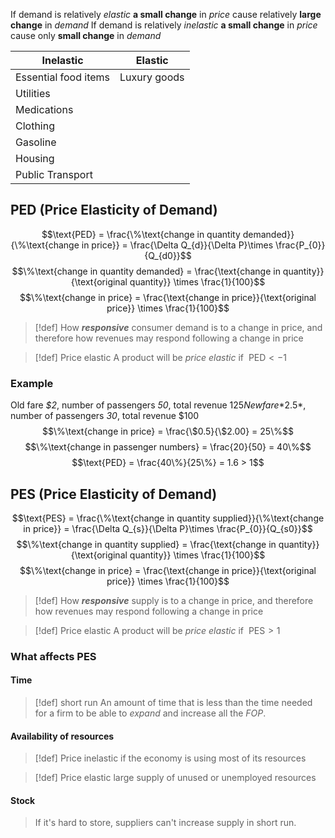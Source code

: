If demand is relatively *elastic*
**a small change** in *price* cause relatively **large change** in *demand*
If demand is relatively *inelastic*
**a small change** in *price* cause only **small change** in *demand*

| Inelastic            | Elastic      |
| -------------------- | ------------ |
| Essential food items | Luxury goods |
| Utilities            |              |
| Medications          |              |
| Clothing             |              |
| Gasoline             |              |
| Housing              |              |
| Public Transport     |              |
## PED (Price Elasticity of Demand)
$$\text{PED} = \frac{\%\text{change in quantity demanded}}{\%\text{change in price}} = \frac{\Delta Q_{d}}{\Delta P}\times \frac{P_{0}}{Q_{d0}}$$
$$\%\text{change in quantity demanded} = \frac{\text{change in quantity}}{\text{original quantity}} \times \frac{1}{100}$$
$$\%\text{change in price} = \frac{\text{change in price}}{\text{original price}} \times \frac{1}{100}$$
> [!def] 
> How ***responsive*** consumer demand is to a change in price, and therefore how revenues may respond following a change in price

> [!def] Price elastic
> A product will be *price elastic* if $\ \text{PED} < -1$
### Example
Old fare *$2*, number of passengers *50*, total revenue $125
New fare *$2.5*, number of passengers *30*, total revenue $100
$$\%\text{change in price} = \frac{\$0.5}{\$2.00} = 25\%$$
$$\%\text{change in passenger numbers} = \frac{20}{50} = 40\%$$
$$\text{PED} = \frac{40\%}{25\%} = 1.6 > 1$$
## PES (Price Elasticity of Demand)

$$\text{PES} = \frac{\%\text{change in quantity supplied}}{\%\text{change in price}} = \frac{\Delta Q_{s}}{\Delta P}\times \frac{P_{0}}{Q_{s0}}$$
$$\%\text{change in quantity supplied} = \frac{\text{change in quantity}}{\text{original quantity}} \times \frac{1}{100}$$
$$\%\text{change in price} = \frac{\text{change in price}}{\text{original price}} \times \frac{1}{100}$$
> [!def] 
> How ***responsive*** supply is to a change in price, and therefore how revenues may respond following a change in price

> [!def] Price elastic
> A product will be *price elastic* if $\ \text{PES} > 1$
### What affects PES
#### Time
> [!def] short run
> An amount of time that is less than the time needed for a firm to be able to *expand* and increase all the *FOP*.

#### Availability of resources
> [!def] Price inelastic
> if the economy is using most of its resources

> [!def] Price elastic
> large supply of unused or unemployed resources

#### Stock
> If it's hard to store, suppliers can't increase supply in short run. 

